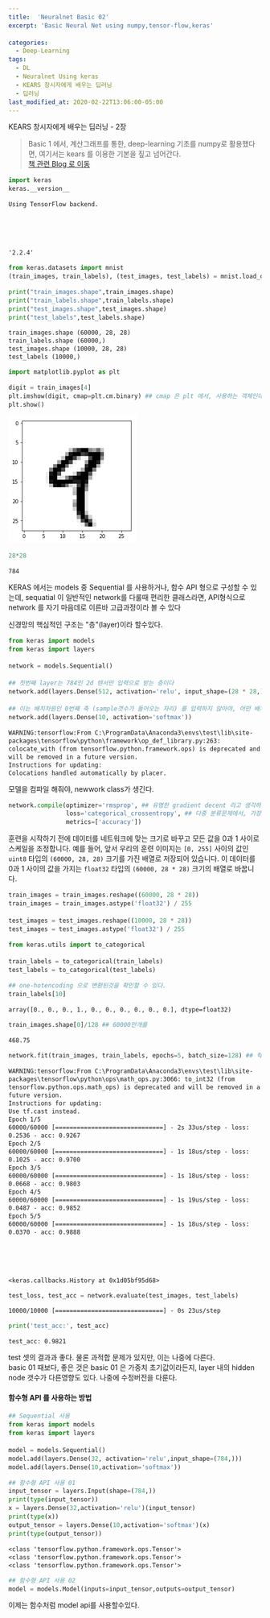 ```yaml
---
title:  'Neuralnet Basic 02'
excerpt: 'Basic Neural Net using numpy,tensor-flow,keras'

categories:
  - Deep-Learning
tags:
  - DL
  - Neuralnet Using keras
  - KEARS 창시자에게 배우는 딥러닝
  - 딥러닝
last_modified_at: 2020-02-22T13:06:00-05:00
---
```


KEARS 창시자에게 배우는 딥러닝 - 2장
> Basic 1 에서, 계산그래프를 통한, deep-learning 기초를 numpy로 활용했다면, 여기서는 kears 를 이용한 기본을 짚고 넘어간다.  
> [책 관련 Blog 로 이동](https://tensorflow.blog/%EC%BC%80%EB%9D%BC%EC%8A%A4-%EC%B0%BD%EC%8B%9C%EC%9E%90%EC%97%90%EA%B2%8C-%EB%B0%B0%EC%9A%B0%EB%8A%94-%EB%94%A5%EB%9F%AC%EB%8B%9D/)


```python
import keras
keras.__version__
```

    Using TensorFlow backend.
    




    '2.2.4'




```python
from keras.datasets import mnist
(train_images, train_labels), (test_images, test_labels) = mnist.load_data()
```


```python
print("train_images.shape",train_images.shape)
print("train_labels.shape",train_labels.shape)
print("test_images.shape",test_images.shape)
print("test_labels",test_labels.shape)
```

    train_images.shape (60000, 28, 28)
    train_labels.shape (60000,)
    test_images.shape (10000, 28, 28)
    test_labels (10000,)
    


```python
import matplotlib.pyplot as plt
```


```python
digit = train_images[4]
plt.imshow(digit, cmap=plt.cm.binary) ## cmap 은 plt 에서, 사용하는 객체인데, 여기서는 흑백이미지이니, cm.binary 를 사용한다.
plt.show()
```


![ouput9 image](/assets//images/output_6_0.png)



```python
28*28
```




    784



KERAS 에서는 models 중 Sequential 를 사용하거나, 함수 API 형으로 구성할 수 있는데, sequatial 이 일반적인 network를 다룰때 편리한 클래스라면, API형식으로 network 를 자기 마음데로 이른바 고급과정이라 볼 수 있다  

신경망의 핵심적인 구조는 "층"(layer)이라 할수있다. 


```python
from keras import models
from keras import layers

network = models.Sequential()

## 첫번째 layer는 784인 2d 텐서만 입력으로 받는 층이다
network.add(layers.Dense(512, activation='relu', input_shape=(28 * 28,))) ## 28*28=784 이고 (784,) 을 넘긴다. 근데, 784 이면, 1D tensor 아닌가? 생각을 계속품었었다.

## 이는 배치차원인 0번째 축 (sample갯수가 들어오는 자리) 를 입력하지 않아야, 어떤 배치 크기도 입력으로 받을 수 있기 때문이다.
network.add(layers.Dense(10, activation='softmax'))
```

    WARNING:tensorflow:From C:\ProgramData\Anaconda3\envs\test\lib\site-packages\tensorflow\python\framework\op_def_library.py:263: colocate_with (from tensorflow.python.framework.ops) is deprecated and will be removed in a future version.
    Instructions for updating:
    Colocations handled automatically by placer.
    

모델을 컴파일 해줘야, newwork  class가 생긴다.


```python
network.compile(optimizer='rmsprop', ## 유명한 gradient decent 라고 생각하면 된다.
                loss='categorical_crossentropy', ## 다중 분류문제에서, 가장 많이 사용하는 손실함수
                metrics=['accuracy'])
```

훈련을 시작하기 전에 데이터를 네트워크에 맞는 크기로 바꾸고 모든 값을 0과 1 사이로 스케일을 조정합니다. 예를 들어, 앞서 우리의 훈련 이미지는 `[0, 255]` 사이의 값인 `uint8` 타입의 `(60000, 28, 28)` 크기를 가진 배열로 저장되어 있습니다. 이 데이터를 0과 1 사이의 값을 가지는 `float32` 타입의 `(60000, 28 * 28)` 크기의 배열로 바꿉니다.


```python
train_images = train_images.reshape((60000, 28 * 28))
train_images = train_images.astype('float32') / 255

test_images = test_images.reshape((10000, 28 * 28))
test_images = test_images.astype('float32') / 255
```


```python
from keras.utils import to_categorical

train_labels = to_categorical(train_labels)
test_labels = to_categorical(test_labels)
```


```python
## one-hotencoding 으로 변환된것을 확인할 수 있다.
train_labels[10]
```




    array([0., 0., 0., 1., 0., 0., 0., 0., 0., 0.], dtype=float32)




```python
train_images.shape[0]/128 ## 60000만개를 
```




    468.75




```python
network.fit(train_images, train_labels, epochs=5, batch_size=128) ## 학습시작. epochs=5 는 전체사이즈 데이터를 5번 즉, 6만*5 30만번 사용하겠다는 것이며, 1epoch 안에서는 468번 가중치 갱신이 일어난다.
```

    WARNING:tensorflow:From C:\ProgramData\Anaconda3\envs\test\lib\site-packages\tensorflow\python\ops\math_ops.py:3066: to_int32 (from tensorflow.python.ops.math_ops) is deprecated and will be removed in a future version.
    Instructions for updating:
    Use tf.cast instead.
    Epoch 1/5
    60000/60000 [==============================] - 2s 33us/step - loss: 0.2536 - acc: 0.9267
    Epoch 2/5
    60000/60000 [==============================] - 1s 18us/step - loss: 0.1025 - acc: 0.9700
    Epoch 3/5
    60000/60000 [==============================] - 1s 18us/step - loss: 0.0668 - acc: 0.9803
    Epoch 4/5
    60000/60000 [==============================] - 1s 19us/step - loss: 0.0487 - acc: 0.9852
    Epoch 5/5
    60000/60000 [==============================] - 1s 18us/step - loss: 0.0370 - acc: 0.9888
    




    <keras.callbacks.History at 0x1d05bf95d68>




```python
test_loss, test_acc = network.evaluate(test_images, test_labels)
```

    10000/10000 [==============================] - 0s 23us/step
    


```python
print('test_acc:', test_acc)
```

    test_acc: 0.9821
    

test 셋의 결과과 좋다. 물론 과적합 문제가 있지만, 이는 나중에 다른다.  
basic 01 때보다, 좋은 것은 basic 01 은 가중치 초기값이라든지, layer 내의 hidden node 갯수가 다른영향도 있다. 나중에 수정버전을 다룬다.

#### 함수형 API 를 사용하는 방법


```python
## Sequential 사용
from keras import models
from keras import layers

model = models.Sequential()
model.add(layers.Dense(32, activation='relu',input_shape=(784,)))
model.add(layers.Dense(10,activation='softmax'))
```


```python
## 함수형 API 사용 01
input_tensor = layers.Input(shape=(784,))
print(type(input_tensor))
x = layers.Dense(32,activation='relu')(input_tensor)
print(type(x))
output_tensor = layers.Dense(10,activation='softmax')(x)
print(type(output_tensor))
```

    <class 'tensorflow.python.framework.ops.Tensor'>
    <class 'tensorflow.python.framework.ops.Tensor'>
    <class 'tensorflow.python.framework.ops.Tensor'>
    


```python
## 함수형 API 사용 02
model = models.Model(inputs=input_tensor,outputs=output_tensor)
```

이제는 함수처럼 model api를 사용할수있다.
